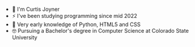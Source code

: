 - 👋 I'm Curtis Joyner
- ⚡ I've been studying programming since mid 2022
- 🌱 Very early knowledge of Python, HTML5 and CSS
- 🤓 Pursuing a Bachelor's degree in Computer Science at Colorado State University
